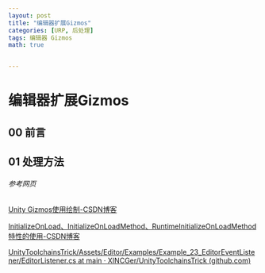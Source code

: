 ```yaml
---
layout: post
title: "编辑器扩展Gizmos"
categories: [URP, 后处理]
tags: 编辑器 Gizmos
math: true


---
```


# 编辑器扩展Gizmos

## 00 前言

## 01 处理方法

###### 参考网页

[Unity Gizmos使用绘制-CSDN博客](https://blog.csdn.net/qq_39162826/article/details/124687714)

[InitializeOnLoad、InitializeOnLoadMethod、RuntimeInitializeOnLoadMethod特性的使用-CSDN博客](https://blog.csdn.net/qq_35130510/article/details/80905961)

[UnityToolchainsTrick/Assets/Editor/Examples/Example_23_EditorEventListener/EditorListener.cs at main · XINCGer/UnityToolchainsTrick (github.com)](https://github.com/XINCGer/UnityToolchainsTrick/blob/main/Assets/Editor/Examples/Example_23_EditorEventListener/EditorListener.cs)
